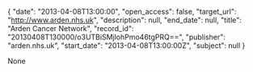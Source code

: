 {
  "date": "2013-04-08T13:00:00", 
  "open_access": false, 
  "target_url": "http://www.arden.nhs.uk", 
  "description": null, 
  "end_date": null, 
  "title": "Arden Cancer Network", 
  "record_id": "20130408T130000/o3UTBiSMjlohPmo46tgPRQ==", 
  "publisher": "arden.nhs.uk", 
  "start_date": "2013-04-08T13:00:00Z", 
  "subject": null
}

None